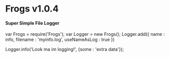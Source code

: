 Frogs v1.0.4
======

#### Super Simple File Logger

var Frogs = require('Frogs');
var Logger = new Frogs();
Logger.add({
    name : info,
    filename : 'myinfo.log',
    useNameAsLog : true
})

Logger.info('Look ma im logging!', {some : 'extra data'});
